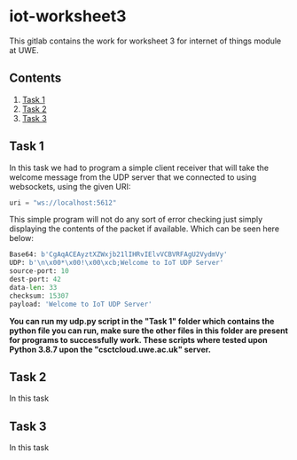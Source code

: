 # iot-worksheet3

This gitlab contains the work for worksheet 3 for internet of things module at UWE.

## Contents
1. [Task 1](#Task-1)
2. [Task 2](#Task-2)
3. [Task 3](#Task-3)

## Task 1
In this task we had to program a simple client receiver that will take the welcome message from the UDP server that we connected to using websockets, using the given URI:
```python
uri = "ws://localhost:5612"
```
This simple program will not do any sort of error checking just simply displaying the contents of the packet if available. Which can be seen here below:
```python
Base64: b'CgAqACEAyztXZWxjb21lIHRvIElvVCBVRFAgU2VydmVy'
UDP: b'\n\x00*\x00!\x00\xcb;Welcome to IoT UDP Server'
source-port: 10
dest-port: 42
data-len: 33
checksum: 15307
payload: 'Welcome to IoT UDP Server'
```

**You can run my udp.py script in the "Task 1" folder which contains the python file you can run, make sure the other files in this folder are present for programs to successfully work. These scripts where tested upon Python 3.8.7 upon the "csctcloud.uwe.ac.uk" server.**


## Task 2
In this task

## Task 3
In this task